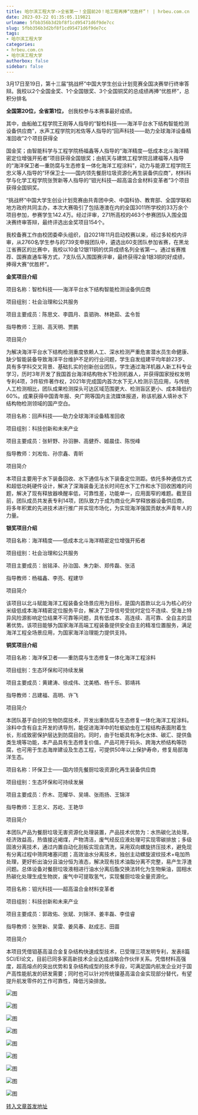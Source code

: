 ```yaml
---
title: 哈尔滨工程大学->全省第一！全国前20！哈工程再捧“优胜杯”！ | hrbeu.com.cn
date: 2023-03-22 01:35:05.119821
urlname: 5fbb356b3d2bf8f1cd95471d6f9de7cc
slug: 5fbb356b3d2bf8f1cd95471d6f9de7cc
tags: 
- 哈尔滨工程大学
categories:
- hrbeu.com.cn
- 哈尔滨工程大学
authorbox: false
sidebar: false
---
```

3月17日至19日，第十三届“挑战杯”中国大学生创业计划竞赛全国决赛举行终审答辩。我校以2个全国金奖、1个全国银奖、3个全国铜奖的总成绩再捧“优胜杯”，总积分排名

**全国第20位，全省第1位，** 创我校参与本赛事最好成绩。

其中，由船舶工程学院王刚等人指导的“智检科技——海洋平台水下结构智能检测设备供应商”，水声工程学院刘凇佐等人指导的“回声科技——助力全球海洋设备精准回收”2个项目获得全
<!--more-->
国金奖；由智能科学与工程学院杨福鑫等人指导的“海洋精度—低成本北斗海洋精密定位增强开拓者”项目获得全国银奖；由航天与建筑工程学院吕建福等人指导的“海洋保卫者—重防腐与生态修复一体化海洋工程涂料”，动力与能源工程学院王忠义等人指导的“环保卫士——国内领先餐厨垃圾资源化再生装备供应商”，材料科学与化学工程学院张贺新等人指导的“钼光科技—超高温合金材料变革者”3个项目获得全国铜奖。

“挑战杯”中国大学生创业计划竞赛由共青团中央、中国科协、教育部、全国学联和地方政府共同主办，本次大赛吸引了包括港澳在内的全国3011所学校的33万余个项目参加，参赛学生142.4万。经过评审，271所高校的463个参赛团队入围全国决赛终审答辩，最终评选出金奖项目154个。

我校备赛工作由校团委牵头组织，自2021年11月启动校赛以来，经过多轮校内评审，从2760名学生参与的739支申报团队中，遴选出60支团队参加省赛，在黑龙江省赛区的比赛中，我校以10金12银11铜的优异成绩名列全省第一。通过省赛推荐、国赛直通车等方式，7支队伍入围国赛评审，最终获得2金1银3铜的好成绩，捧得大赛“优胜杯”。

**金奖项目介绍**

项目名称：智检科技——海洋平台水下结构智能检测设备供应商

项目组别：社会治理和公共服务

项目主要成员：陈思文、李圆月、袁驷驹、林艳茹、孟令哲

指导教师：王刚、高天明、贾鹏

项目简介

为解决海洋平台水下结构检测重度依赖人工、深水检测严重危害潜水员生命健康、缺少智能装备导致海洋平台维护不足的行业问题，学生自发组建平均年龄23岁、具有多学科交叉背景、基础扎实的创新创业团队，学生通过海洋机器人新工科专业学习，历时3年开发了我国首台海洋结构物水下检测机器人，并获得国家授权发明专利4项，3件软件著作权，2021年完成国内首次水下无人检测示范应用，与传统人工检测相比，团队成果检测探头可达区域范围更大、检测盲区更小、成本降低约60%。成果获得中国青年报、央广网等国内主流媒体报道，称该机器人填补水下结构物检测领域的国产空白。

项目名称：回声科技——助力全球海洋设备精准回收

项目组别：科技创新和未来产业

项目主要成员：张轩野、孙羽翀、高健乔、姬晨佳、陈悦峰

指导教师：刘凇佐、孙宗鑫、青昕

项目简介

本项目主要用于水下装备回收、水下通信与水下装备定位测距。依托多种通信方式和超低功耗硬件设计，解决了深海装备无法长时间在水下工作和水下回收困难的问题，解决了现有释放器唤醒率低，可靠性差，功能单一，应用面窄的难题。截至目前，团队成员共发表专利14项，团队致力于成为商业化声学释放器设备供应商，将多年积累的先进技术进行推广并实现市场化，为实现海洋强国贡献水声青年人的力量。

**银奖项目介绍**

项目名称：海洋精度——低成本北斗海洋精密定位增强开拓者

项目组别：社会治理和公共服务

项目主要成员：翁铭泽、孙治国、朱力新、郑传磊、张洁

指导教师：杨福鑫、李亮、程建华

项目简介

该项目以北斗赋能海洋工程装备全场景应用为目标，是国内首款以北斗为核心的分米级低成本海洋精密定位服务平台，解决了卫导信号受扰时定位不连续、受海上特异风险源影响定位结果不可靠等问题，具有低成本、高连续、高可靠、全自主的显著优势。该项目能够为国家海洋高端工程装备提供安全自主的精准位置服务，满足海洋工程全场景应用，为国家海洋治理能力提供支持。

**铜奖项目介绍**

项目名称：海洋保卫者——重防腐与生态修复一体化海洋工程涂料

项目组别：生态环保和可持续发展

项目主要成员：黄建涛、徐成伟、沈美栖、杨千乐、郭靖祎

指导教师：吕建福、高明、许飞

项目简介

本团队基于自创的生物防腐技术，开发出重防腐与生态修复一体化海洋工程涂料。涂料中含有自主开发的诱导剂，能促进海洋中的牡蛎幼虫在工程结构表面附着生长，形成致密保护层达到防腐目的。同时，由于牡蛎具有净化水体、碳汇、提供鱼类生境等功能，本产品具有生态修复价值。产品可用于码头、跨海大桥结构等防腐，也可用于生态海岸建设及生态工程，可提供50年以上保护寿命，修复局部海洋生态。

项目名称：环保卫士——国内领先餐厨垃圾资源化再生装备供应商

项目组别：生态环保和可持续发展

项目主要成员：乔木、范耀华、吴靖、张雨扬、王锦洋

指导教师：王忠义、苏屹、王艳华

项目简介

本团队产品为餐厨垃圾无害资源化处理装置，产品技术优势为：水热碳化法处理，经济效益高，热值接近褐煤，产物清洁，废气经反应液处理可实现零碳排放；多级固液分离技术，通过内置自动化刮板实现自清洗，采用双向螺旋挤压技术，避免现有分离过程中筛网堵塞问题；高效油水分离技术，独创主动螺旋波纹技术+电加热处理，更好析出油分且油分恒为液态，解决现有技术油脂分离不完整，易产生浮渣问题。总体设备对餐厨垃圾液相进行油水分离后酯交换法转化为生物柴油，固相水热碳化处理生成生物炭，废气中可提取氢气，实现餐厨垃圾全量资源化。

项目名称：钼光科技——超高温合金材料变革者

项目组别：科技创新和未来产业

项目主要成员：郭政佑、张斌、刘锦洋、姜丰磊、李佳睿

指导教师：张贺新、吴雷、姜风春、赵成志、田苗

项目简介

本项目凭借钼基高温合金复杂结构快速成型技术，已受理三项发明专利，发表8篇SCI/EI论文，目前已同多家高新技术企业达成战略合作伙伴关系。凭借材料高强度，超高熔点的突出优势和复杂结构成型的技术手段，可满足国内航发企业对于国产高性能航发的研发需要；同时也可以针对传统镍基高温合金实现部分替代，有望提升航发零件的工作可靠性，降低污染排放。

![图](http://gongxue.cn/__local/3/8A/DB/4452BC4AE608B5F2F1E86FA6CF6_98AABF92_14CBA.jpg)

![图](http://gongxue.cn/__local/8/58/56/EAF8613DD40644C4276B534C4EA_BB68B3C6_B186.jpg)

![图](http://gongxue.cn/__local/E/C3/EB/E55A4E9E28192816E26AE12159F_1EC7E5B2_3BE7A.jpg)

![图](http://gongxue.cn/__local/9/C0/DA/F2783C3ACBF5C702FAFED20A92D_C0B4321B_10088.jpg)

![图](http://gongxue.cn/__local/9/0C/55/F95D02B286E8211F5192CA00A1B_5F0362D6_1A2D4.jpg)

![图](http://gongxue.cn/__local/4/C7/8E/0753E52B5E6861B0C3C5656EB5A_8AF1C7DC_FCE0.jpg)

![图](http://gongxue.cn/__local/1/42/D6/B0FDBA92228BF09A48559B321B3_213967C6_3AB08.jpg)

![图](http://gongxue.cn/__local/D/A4/14/B7172D1F187CC653E9237F9C8A1_293203D8_39AD5.jpg)

![图](http://gongxue.cn/__local/D/E3/31/DC08DFB8566FA6387281254BD32_3CE5F80F_2D1DF.jpg)

[转入文章首发地址](http://gongxue.cn/info/1141/74931.htm)